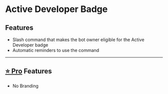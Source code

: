 # Active Developer Badge

## Features

* Slash command that makes the bot owner eligible for the Active Developer badge
* Automatic reminders to use the command

***

## [⭐ Pro](/d/about-inventutor-pro.md) Features

* No Branding
